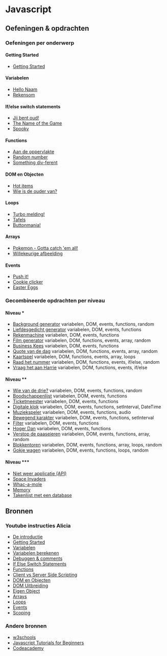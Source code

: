 
# Javascript

## Oefeningen & opdrachten

### Oefeningen per onderwerp

#### Getting Started
- [Getting Started](gettingStarted/GettingStarted)

#### Variabelen
- [Hello Naam](variabelen/HelloName)
- [Rekensom](variabelen/Rekensom)

#### If/else switch statements
- [Jij bent oud!](keuzestructuren/YouAreOld)
- [The Name of the Game](keuzestructuren/TheNameOfTheGame)
- [Spooky](keuzestructuren/Spooky)

#### Functions
- [Aan de oppervlakte](functions/Oppervlakte)
- [Random number](functions/RandomNumber)
- [Something div-ferent](functions/Somethingdivferent)

#### DOM en Objecten
- [Hot items](dom/HotItems)
- [Wie is de ouder van?](dom/Parents)

#### Loops
- [Turbo melding!](loops/Alert)
- [Tafels](loops/Tafels)
- [Buttonmania!](loops/ButtonMania)

#### Arrays
- [Pokemon - Gotta catch 'em all!](arrays/Pokemon)
- [Willekeurige afbeelding](arrays/WillekeurigeAfbeelding)

#### Events
- [Push it!](events/PushIt)
- [Cookie clicker](events/CookieClicker)
- [Easter Eggs](events/EasterEgg) 

### Gecombineerde opdrachten per niveau

#### Niveau *
- [Background generator](niveau1/BackgroundGenerator) variabelen, DOM, events, functions, random
- [Liefdesgedicht generator](niveau1/Liefdesgedicht) variabelen, DOM, events, functions
- [Rekenmachine](niveau1/Rekenmachine.md) variabelen, DOM, events, functions
- [Film generator](niveau1/FilmGenerator.md) variabelen, DOM, functions, events, array, random
- [Business Kees](niveau1/BusinessKees) variabelen, DOM, events, functions
- [Quote van de dag](niveau1/QuoteOfTheDay.md) variabelen, DOM, functions, events, array, random
- [Kaartspel](niveau1/Kaartspel.md) variabelen, DOM, functions, events, array, loops
- [Raad het nummer](niveau1/RaadHetNummer.md) variabelen, DOM, functions, events, if/else, random
- [Vraag het aan Harrie](niveau1/AskHarrie.md) variabelen, DOM, functions, events, if/else

#### Niveau **
- [Wie van de drie?](niveau2/WieVanDeDrie.md) variabelen, DOM, events, functions, random
- [Boodschappenlijst](niveau2/Boodschappenlijst.md) variabelen, DOM, events, functions
- [Ticketmeester](niveau2/Ticketmeester.md) variabelen, DOM, events, functions
- [Digitale klok](niveau2/Clock.md) variabelen, DOM, events, functions, setInterval, DateTime
- [Muziekspeler](niveau2/Muziekspeler.md) variabelen, DOM, events, functions, audio
- [Bewegend karakter](niveau2/MovingCharacter.md) variabelen, DOM, events, functions, setInterval
- [Filter](niveau2/Filter.md) variabelen, DOM, events, functions
- [Hoger Dan](niveau2/HogerOfLagerDan) variabelen, DOM, events, functions
- [Verstop de paaseieren](niveau2/Paaseieren.md) variabelen, DOM, events, functions, array, random
- [Blokkentoren](niveau2/Blokkentoren.md) variabelen, DOM, events, functions, array, loops, random
- [Gokje wagen](niveau2/GokjeWagen.md) variabelen, DOM, events, functions, loops, random

#### Niveau ***
- [Niet weer applicatie (API)](niveau3/Weather.md)
- [Space Invaders](niveau3/SpaceInvaders.md)
- [Whac-a-mole](niveau3/WhacAMole.md)
- [Memory](niveau3/Memory.md)
- [Takenlijst met een database](niveau3/Takenlijst.md)

## Bronnen

### Youtube instructies Alicia
- [De introductie](https://www.youtube.com/watch?v=CO0v2RkxCVo)
- [Getting Started](https://www.youtube.com/watch?v=9B_JTznnV04)
- [Variabelen](https://www.youtube.com/watch?v=A6YVhg9GgPE)
- [Variabelen berekenen](https://www.youtube.com/watch?v=cTgmtQS9vxk)
- [Debuggen & comments](https://www.youtube.com/watch?v=XUYCOm38SWY)
- [If Else Switch Statements](https://www.youtube.com/watch?v=ndXEEG3kZOU)
- [Functions](https://www.youtube.com/watch?v=lleIeTMaFRo)
- [Client vs Server Side Scripting](https://www.youtube.com/watch?v=2xDaxtpwPnk)
- [DOM en Objecten](https://www.youtube.com/watch?v=k81rBKqwDhU)
- [DOM Uitbreiding](https://www.youtube.com/watch?v=IrjSvQDvWDc)
- [Eigen Object](https://www.youtube.com/watch?v=KK8aaXAdcXQ)
- [Arrays](https://www.youtube.com/watch?v=Z-l1IAbq3qg)
- [Loops](https://www.youtube.com/watch?v=8wJPgDNwxtE)
- [Events](https://www.youtube.com/watch?v=6jYEabxJXxg)
- [Scoping](https://www.youtube.com/watch?v=CD1prUUhisI)

### Andere bronnen
- [w3schools](https://www.w3schools.com/js/default.asp)
- [Javascript Tutorials for Beginners](https://www.youtube.com/watch?v=qoSksQ4s_hg&list=PL4cUxeGkcC9i9Ae2D9Ee1RvylH38dKuET)
- [Codeacademy](https://www.codecademy.com/learn/introduction-to-javascript)
